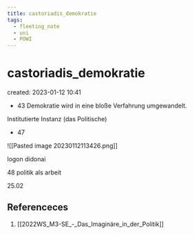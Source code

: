 ```yaml
---
title: castoriadis_demokratie
tags:
  - fleeting_note
  - uni
  - POWI
---
```


# castoriadis_demokratie
created: 2023-01-12 10:41

- 43
Demokratie wird in eine bloße Verfahrung umgewandelt.


Institutierte Instanz (das Politische)

- 47

![[Pasted image 20230112113426.png]]

logon didonai

48 politik als arbeit


  
25.02
## Referenceces
1. [[2022WS_M3-SE_-_Das_Imaginäre_in_der_Politik]]